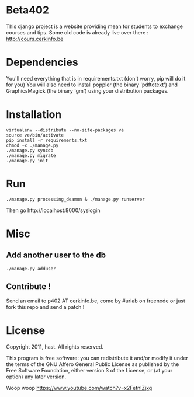 Beta402
====

This django project is a website providing mean for students to exchange courses and tips.
Some old code is already live over there : http://cours.cerkinfo.be

Dependencies
============

You'll need everything that is in requirements.txt (don't worry, pip will do it for you)
You will also need to install poppler (the binary 'pdftotext') and GraphicsMagick (the binary 'gm') using your distribution packages.


Installation
============

    virtualenv --distribute --no-site-packages ve
    source ve/bin/activate
    pip install -r requirements.txt
    chmod +x ./manage.py
    ./manage.py syncdb
    ./manage.py migrate
    ./manage.py init

Run
===

	./manage.py processing_deamon & ./manage.py runserver

Then go http://localhost:8000/syslogin

Misc
====

Add another user to the db
--------------------------

	./manage.py adduser

Contribute !
------------

Send an email to p402 AT cerkinfo.be, come by #urlab on freenode or just fork this repo and send a patch !


License
=======

Copyright 2011, hast. All rights reserved.

This program is free software: you can redistribute it and/or modify
it under the terms of the GNU Affero General Public License as
published by the Free Software Foundation, either version 3 of the
License, or (at your option) any later version.


Woop woop https://www.youtube.com/watch?v=x2FetnIZjxg